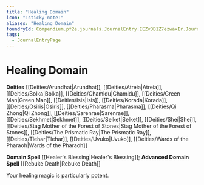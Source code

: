 ```yaml
---
title: "Healing Domain"
icon: ":sticky-note:"
aliases: "Healing Domain"
foundryId: Compendium.pf2e.journals.JournalEntry.EEZvDB1Z7ezwaxIr.JournalEntryPage.A7vErdGAweYsFcW8
tags:
  - JournalEntryPage
---
```


# Healing Domain
**Deities** [[Deities/Arundhat|Arundhat]], [[Deities/Atreia|Atreia]], [[Deities/Bolka|Bolka]], [[Deities/Chamidu|Chamidu]], [[Deities/Green Man|Green Man]], [[Deities/Isis|Isis]], [[Deities/Korada|Korada]], [[Deities/Osiris|Osiris]], [[Deities/Pharasma|Pharasma]], [[Deities/Qi Zhong|Qi Zhong]], [[Deities/Sarenrae|Sarenrae]], [[Deities/Sekhmet|Sekhmet]], [[Deities/Selket|Selket]], [[Deities/Shei|Shei]], [[Deities/Stag Mother of the Forest of Stones|Stag Mother of the Forest of Stones]], [[Deities/The Prismatic Ray|The Prismatic Ray]], [[Deities/Tlehar|Tlehar]], [[Deities/Uvuko|Uvuko]], [[Deities/Wards of the Pharaoh|Wards of the Pharaoh]]

**Domain Spell** [[Healer's Blessing|Healer's Blessing]]; **Advanced Domain Spell** [[Rebuke Death|Rebuke Death]]

Your healing magic is particularly potent.